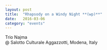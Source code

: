 ```yaml
---
layout: post
title:  "Rhapsody on a Windy Night **(wp)**"
date:   2016-03-06
category: "events"
---
```


Trio Najma <br>
@ Salotto Culturale Aggazzotti, Modena, Italy<br>